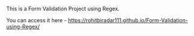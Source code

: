 This is a Form Validation Project using Regex.

You can access it here - https://rohitbiradar111.github.io/Form-Validation-using-Regex/
